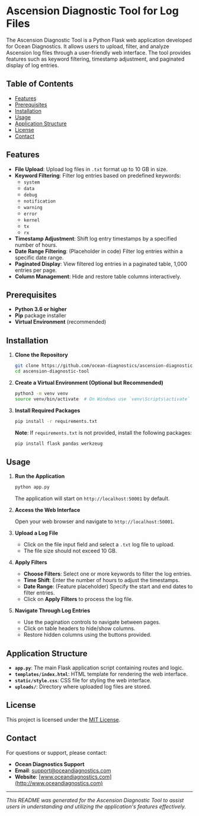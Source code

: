 # Ascension Diagnostic Tool for Log Files

The Ascension Diagnostic Tool is a Python Flask web application developed for Ocean Diagnostics. It allows users to upload, filter, and analyze Ascension log files through a user-friendly web interface. The tool provides features such as keyword filtering, timestamp adjustment, and paginated display of log entries.

## Table of Contents

- [Features](#features)
- [Prerequisites](#prerequisites)
- [Installation](#installation)
- [Usage](#usage)
- [Application Structure](#application-structure)
- [License](#license)
- [Contact](#contact)

## Features

- **File Upload**: Upload log files in `.txt` format up to 10 GB in size.
- **Keyword Filtering**: Filter log entries based on predefined keywords:
  - `system`
  - `data`
  - `debug`
  - `notification`
  - `warning`
  - `error`
  - `kernel`
  - `tx`
  - `rx`
- **Timestamp Adjustment**: Shift log entry timestamps by a specified number of hours.
- **Date Range Filtering**: (Placeholder in code) Filter log entries within a specific date range.
- **Paginated Display**: View filtered log entries in a paginated table, 1,000 entries per page.
- **Column Management**: Hide and restore table columns interactively.

## Prerequisites

- **Python 3.6 or higher**
- **Pip** package installer
- **Virtual Environment** (recommended)

## Installation

1. **Clone the Repository**

   ```bash
   git clone https://github.com/ocean-diagnostics/ascension-diagnostic-tool.git
   cd ascension-diagnostic-tool
   ```

2. **Create a Virtual Environment (Optional but Recommended)**

   ```bash
   python3 -m venv venv
   source venv/bin/activate  # On Windows use `venv\Scripts\activate`
   ```

3. **Install Required Packages**

   ```bash
   pip install -r requirements.txt
   ```

   **Note**: If `requirements.txt` is not provided, install the following packages:

   ```bash
   pip install flask pandas werkzeug
   ```

## Usage

1. **Run the Application**

   ```bash
   python app.py
   ```

   The application will start on `http://localhost:50001` by default.

2. **Access the Web Interface**

   Open your web browser and navigate to `http://localhost:50001`.

3. **Upload a Log File**

   - Click on the file input field and select a `.txt` log file to upload.
   - The file size should not exceed 10 GB.

4. **Apply Filters**

   - **Choose Filters**: Select one or more keywords to filter the log entries.
   - **Time Shift**: Enter the number of hours to adjust the timestamps.
   - **Date Range**: (Feature placeholder) Specify the start and end dates to filter entries.
   - Click on **Apply Filters** to process the log file.

5. **Navigate Through Log Entries**

   - Use the pagination controls to navigate between pages.
   - Click on table headers to hide/show columns.
   - Restore hidden columns using the buttons provided.

## Application Structure

- **`app.py`**: The main Flask application script containing routes and logic.
- **`templates/index.html`**: HTML template for rendering the web interface.
- **`static/style.css`**: CSS file for styling the web interface.
- **`uploads/`**: Directory where uploaded log files are stored.


## License

This project is licensed under the [MIT License](LICENSE).

## Contact

For questions or support, please contact:

- **Ocean Diagnostics Support**
- **Email**: support@oceandiagnostics.com
- **Website**: [www.oceandiagnostics.com](http://www.oceandiagnostics.com)

---

*This README was generated for the Ascension Diagnostic Tool to assist users in understanding and utilizing the application's features effectively.*
